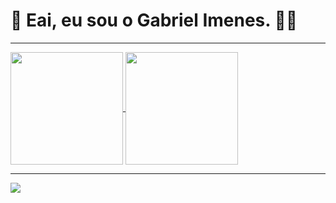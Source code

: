 # 👋 **Eai, eu sou o Gabriel Imenes. 👨‍💻**

 <hr width = “1” size = “10”>
<div>
<a href="https://github.com/imenesg">
  <img height="180em" align="center" src="https://github-readme-stats.vercel.app/api?username=imenesg&show_icons=true&theme=radical" />
</a>
<a href="https://github.com/imenesgt">
  <img height="180em" align="center" src="https://github-readme-stats.vercel.app/api/top-langs/?username=imenesg&layout=compact&theme=radical" />
</div>
  <hr width = “1” size = “10”>
 <a href="https://github.com/imenesgt">
<img text-aline="center" align="center" src="https://media3.giphy.com/media/JGVgtOoVCne8z7zeUa/giphy.gif?cid=790b7611ab2ec316f2c3ca8db76b4ca8a3e4bab81596c5e2&rid=giphy.gif&ct=g" />
</a>
